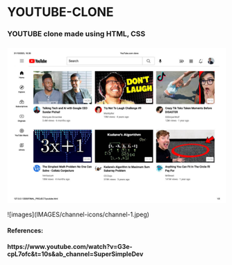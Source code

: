 # YOUTUBE-CLONE
<h3>YOUTUBE clone made using HTML, CSS<h3></h3>
<p align="center">
  <img src="FINAL_DISPLAY.jpg">
</p>
![images](IMAGES/channel-icons/channel-1.jpeg)
<h4>References: <h4>
<p>https://www.youtube.com/watch?v=G3e-cpL7ofc&t=10s&ab_channel=SuperSimpleDev</p>
